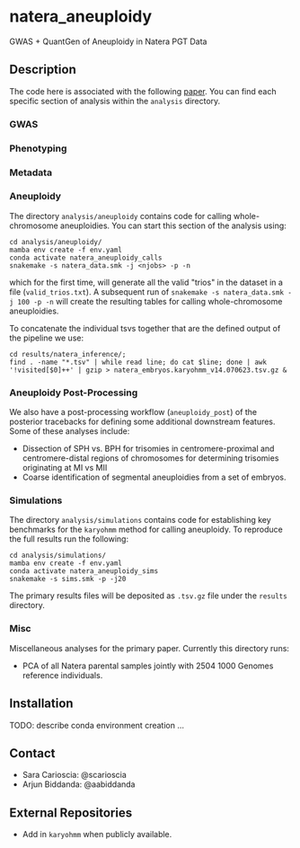 # natera_aneuploidy
GWAS + QuantGen of Aneuploidy in Natera PGT Data

## Description 

The code here is associated with the following [paper](). You can find each specific section of analysis within the `analysis` directory. 

### GWAS

### Phenotyping

### Metadata

### Aneuploidy

The directory `analysis/aneuploidy` contains code for calling whole-chromosome aneuploidies. You can start this section of the analysis using:

```
cd analysis/aneuploidy/
mamba env create -f env.yaml
conda activate natera_aneuploidy_calls
snakemake -s natera_data.smk -j <njobs> -p -n 
```

which for the first time, will generate all the valid "trios" in the dataset in a file (`valid_trios.txt`). A subsequent run of `snakemake -s natera_data.smk -j 100 -p -n` will create the resulting tables for calling whole-chromosome aneuploidies. 

To concatenate the individual tsvs together that are the defined output of the pipeline we use: 

```
cd results/natera_inference/; 
find . -name "*.tsv" | while read line; do cat $line; done | awk '!visited[$0]++' | gzip > natera_embryos.karyohmm_v14.070623.tsv.gz &
```

### Aneuploidy Post-Processing

We also have a post-processing workflow (`aneuploidy_post`) of the posterior tracebacks for defining some additional downstream features. Some of these analyses include:

* Dissection of SPH vs. BPH for trisomies in centromere-proximal and centromere-distal regions of chromosomes for determining trisomies originating at MI vs MII
* Coarse identification of segmental aneuploidies from a set of embryos.



### Simulations

The directory `analysis/simulations` contains code for establishing key benchmarks for the `karyohmm` method for calling aneuploidy. To reproduce the full results run the following: 

```
cd analysis/simulations/
mamba env create -f env.yaml
conda activate natera_aneuploidy_sims
snakemake -s sims.smk -p -j20
```

The primary results files will be deposited as `.tsv.gz` file under the `results` directory. 

### Misc

Miscellaneous analyses for the primary paper. Currently this directory runs: 

* PCA of all Natera parental samples jointly with 2504 1000 Genomes reference individuals. 


## Installation

TODO: describe conda environment creation ... 

## Contact 

* Sara Carioscia: @scarioscia
* Arjun Biddanda: @aabiddanda

## External Repositories

* Add in `karyohmm` when publicly available.
